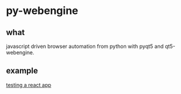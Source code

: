 # py-webengine

## what

javascript driven browser automation from python with pyqt5 and qt5-webengine.

## example

[testing a react app](https://github.com/nathants/py-webengine/blob/master/example/)
